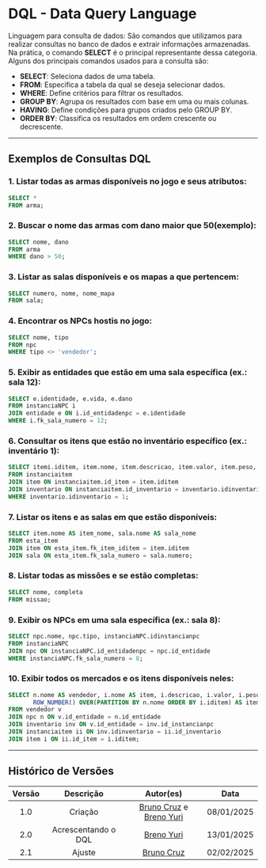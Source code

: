 # DQL - Data Query Language

Linguagem para consulta de dados: São comandos que utilizamos para realizar consultas no banco de dados e extrair informações armazenadas.  
Na prática, o comando **SELECT** é o principal representante dessa categoria. Alguns dos principais comandos usados para a consulta são:

- **SELECT**: Seleciona dados de uma tabela.
- **FROM**: Especifica a tabela da qual se deseja selecionar dados.
- **WHERE**: Define critérios para filtrar os resultados.
- **GROUP BY**: Agrupa os resultados com base em uma ou mais colunas.
- **HAVING**: Define condições para grupos criados pelo GROUP BY.
- **ORDER BY**: Classifica os resultados em ordem crescente ou decrescente.

---

## Exemplos de Consultas DQL

### 1. Listar todas as armas disponíveis no jogo e seus atributos:
```sql
SELECT * 
FROM arma;
```

### 2. Buscar o nome das armas com dano maior que 50(exemplo):
```sql
SELECT nome, dano 
FROM arma
WHERE dano > 50;
```

### 3. Listar as salas disponíveis e os mapas a que pertencem:
```sql
SELECT numero, nome, nome_mapa 
FROM sala;
```

### 4. Encontrar os NPCs hostis no jogo:
```sql
SELECT nome, tipo 
FROM npc
WHERE tipo <> 'vendedor';
```

### 5. Exibir as entidades que estão em uma sala específica (ex.: sala 12):
```sql
SELECT e.identidade, e.vida, e.dano
FROM instanciaNPC i
JOIN entidade e ON i.id_entidadenpc = e.identidade
WHERE i.fk_sala_numero = 12;
```

### 6. Consultar os itens que estão no inventário específico (ex.: inventário 1):
```sql
SELECT itemi.iditem, item.nome, item.descricao, item.valor, item.peso, item.tipo
FROM instanciaitem 
JOIN item ON instanciaitem.id_item = item.iditem
JOIN inventario ON instanciaitem.id_inventario = inventario.idinventario
WHERE inventario.idinventario = 1;
```

### 7. Listar os itens e as salas em que estão disponíveis:
```sql
SELECT item.nome AS item_nome, sala.nome AS sala_nome
FROM esta_item
JOIN item ON esta_item.fk_item_iditem = item.iditem
JOIN sala ON esta_item.fk_sala_numero = sala.numero;
```

### 8. Listar todas as missões e se estão completas:
```sql
SELECT nome, completa 
FROM missao;
```

### 9. Exibir os NPCs em uma sala específica (ex.: sala 8):
```sql
SELECT npc.nome, npc.tipo, instanciaNPC.idinstancianpc
FROM instanciaNPC 
JOIN npc ON instanciaNPC.id_entidadenpc = npc.id_entidade
WHERE instanciaNPC.fk_sala_numero = 8;

```

### 10. Exibir todos os mercados e os itens disponíveis neles:
```sql
SELECT n.nome AS vendedor, i.nome AS item, i.descricao, i.valor, i.peso, i.tipo,
       ROW_NUMBER() OVER(PARTITION BY n.nome ORDER BY i.iditem) AS item_numero
FROM vendedor v
JOIN npc n ON v.id_entidade = n.id_entidade
JOIN inventario inv ON v.id_entidade = inv.id_instancianpc
JOIN instanciaitem ii ON inv.idinventario = ii.id_inventario
JOIN item i ON ii.id_item = i.iditem;

```

---

## Histórico de Versões

| Versão |      Descrição      |                                       Autor(es)                                       |    Data    |
| :----: | :-----------------: | :-----------------------------------------------------------------------------------: | :--------: |
|  1.0   |       Criação       | [Bruno Cruz](https://github.com/Brunocrzz) e [Breno Yuri](https://github.com/YuriBre) | 08/01/2025 |
|  2.0   | Acrescentando o DQL |                       [Breno Yuri](https://github.com/YuriBre)                        | 13/01/2025 |
|  2.1   |       Ajuste        |                      [Bruno Cruz](https://github.com/Brunocrzz)                       | 02/02/2025 |

